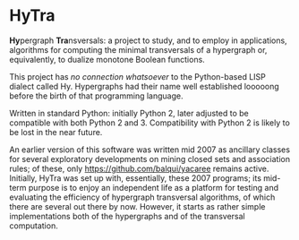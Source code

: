 # HyTra
**Hy**pergraph **Tra**nsversals: a project to study, and to employ in applications, algorithms for computing the minimal transversals of a hypergraph or, equivalently, to dualize monotone Boolean functions. 

This project has _no connection whatsoever_ to the Python-based LISP dialect called Hy. Hypergraphs had their name well established looooong before the birth of that programming language. 

Written in standard Python: initially Python 2, later adjusted to be compatible with both Python 2 and 3. Compatibility with Python 2 is likely to be lost in the near future.

An earlier version of this software was written mid 2007 as ancillary classes for several exploratory developments on mining closed sets and association rules; of these, only https://github.com/balqui/yacaree remains active. Initially, HyTra was set up with, essentially, these 2007 programs; its mid-term purpose is to enjoy an independent life as a platform for testing and evaluating the efficiency of hypergraph transversal algorithms, of which there are several out there by now. However, it starts as rather simple implementations both of the hypergraphs and of the transversal computation.
